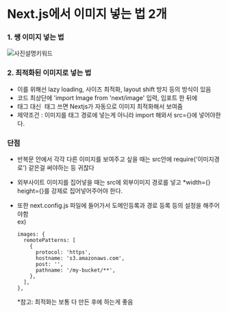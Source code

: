 # Next.js에서 이미지 넣는 법 2개

### 1. 쌩 이미지 넣는 법
<img src="/경로" alt="사진설명키워드" />

### 2. 최적화된 이미지로 넣는 법
- 이를 위해선 lazy loading, 사이즈 최적화, layout shift 방지 등의 방식이 있음
- 코드 최상단에 'import Image from 'next/image' 입력, 임포트 한 뒤에
- <img>태그 대신 <Image> 태그 쓰면 Nextjs가 자동으로 이미지 최적화해서 보여줌
- 제약조건 : 이미지를 태그 경로에 넣는게 아니라 import 해와서 src={}에 넣어야한다. 
  
### 단점 
- 반복문 안에서 각각 다른 이미지를 보여주고 싶을 때는 src안에 require('이미지경로') 같은걸 써야하는 등 귀찮다
- 외부사이트 이미지를 집어넣을 때는 src에 외부이미지 경로를 넣고 *width={} height={}를 강제로 집어넣어주어야 한다.
- 또한 next.config.js 파일에 들어가서 도메인등록과 경로 등록 등의 설정을 해주어야함<br>
  ex)
  ```
  images: {
    remotePatterns: [
      {
        protocol: 'https',
        hostname: 's3.amazonaws.com',
        post: '',
        pathname: '/my-bucket/**',
      },
    ],
  },
  ```
  
  *참고: 최적화는 보통 다 만든 후에 하는게 좋음
